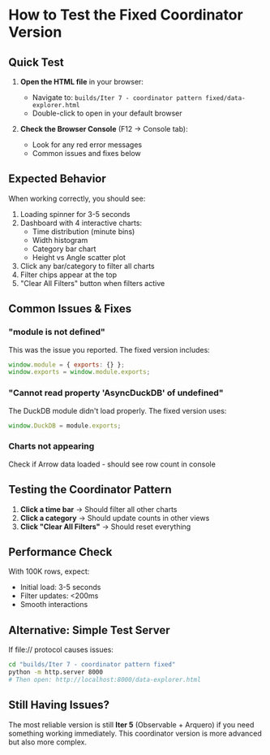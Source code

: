 # How to Test the Fixed Coordinator Version

## Quick Test

1. **Open the HTML file** in your browser:
   - Navigate to: `builds/Iter 7 - coordinator pattern fixed/data-explorer.html`
   - Double-click to open in your default browser

2. **Check the Browser Console** (F12 → Console tab):
   - Look for any red error messages
   - Common issues and fixes below

## Expected Behavior

When working correctly, you should see:
1. Loading spinner for 3-5 seconds
2. Dashboard with 4 interactive charts:
   - Time distribution (minute bins)
   - Width histogram
   - Category bar chart
   - Height vs Angle scatter plot
3. Click any bar/category to filter all charts
4. Filter chips appear at the top
5. "Clear All Filters" button when filters active

## Common Issues & Fixes

### "module is not defined"
This was the issue you reported. The fixed version includes:
```javascript
window.module = { exports: {} };
window.exports = window.module.exports;
```

### "Cannot read property 'AsyncDuckDB' of undefined"
The DuckDB module didn't load properly. The fixed version uses:
```javascript
window.DuckDB = module.exports;
```

### Charts not appearing
Check if Arrow data loaded - should see row count in console

## Testing the Coordinator Pattern

1. **Click a time bar** → Should filter all other charts
2. **Click a category** → Should update counts in other views  
3. **Click "Clear All Filters"** → Should reset everything

## Performance Check

With 100K rows, expect:
- Initial load: 3-5 seconds
- Filter updates: <200ms
- Smooth interactions

## Alternative: Simple Test Server

If file:// protocol causes issues:
```bash
cd "builds/Iter 7 - coordinator pattern fixed"
python -m http.server 8000
# Then open: http://localhost:8000/data-explorer.html
```

## Still Having Issues?

The most reliable version is still **Iter 5** (Observable + Arquero) if you need something working immediately. This coordinator version is more advanced but also more complex.